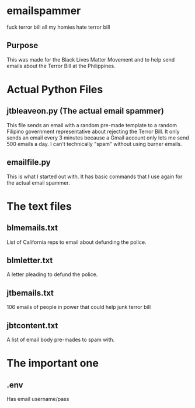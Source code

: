 # emailspammer
fuck terror bill all my homies hate terror bill
## Purpose
This was made for the Black Lives Matter Movement and to help send emails about the Terror Bill at the Philippines.

# Actual Python Files
## jtbleaveon.py (The actual email spammer)
This file sends an email with a random pre-made template to a random Filipino government representative about rejecting the Terror Bill. It only sends an email every 3 minutes because a Gmail account only lets me send 500 emails a day. I can't technically "spam" without using burner emails. 
## emailfile.py
This is what I started out with. It has basic commands that I use again for the actual email spammer.

# The text files
## blmemails.txt
List of California reps to email about defunding the police.
## blmletter.txt
A letter pleading to defund the police.
## jtbemails.txt
106 emails of people in power that could help junk terror bill
## jbtcontent.txt
A list of email body pre-mades to spam with.

# The important one
## .env
Has email username/pass
